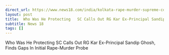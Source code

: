 ```yaml
---
direct_url: https://www.news18.com/india/kolkata-rape-murder-supreme-court-points-to-grey-areas-asks-who-was-sandip-ghosh-protecting-9024005.html
layout: post
title:  Who Was He Protecting   SC Calls Out RG Kar Ex-Principal Sandip Ghosh, Finds Gaps In Initial Rape-Murder Probe
subtitle: News 18
tags: []
---
```


 Who Was He Protecting   SC Calls Out RG Kar Ex-Principal Sandip Ghosh, Finds Gaps In Initial Rape-Murder Probe
